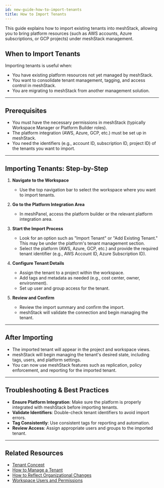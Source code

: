 ```yaml
---
id: new-guide-how-to-import-tenants
title: How to Import Tenants
---
```


This guide explains how to import existing tenants into meshStack, allowing you to bring platform resources (such as AWS accounts, Azure subscriptions, or GCP projects) under meshStack management.

## When to Import Tenants

Importing tenants is useful when:

- You have existing platform resources not yet managed by meshStack.
- You want to consolidate tenant management, tagging, and access control in meshStack.
- You are migrating to meshStack from another management solution.

---

## Prerequisites

- You must have the necessary permissions in meshStack (typically Workspace Manager or Platform Builder roles).
- The platform integration (AWS, Azure, GCP, etc.) must be set up in meshStack.
- You need the identifiers (e.g., account ID, subscription ID, project ID) of the tenants you want to import.

---

## Importing Tenants: Step-by-Step

1. **Navigate to the Workspace**
   - Use the top navigation bar to select the workspace where you want to import tenants.

2. **Go to the Platform Integration Area**
   - In meshPanel, access the platform builder or the relevant platform integration area.

3. **Start the Import Process**
   - Look for an option such as "Import Tenant" or "Add Existing Tenant." This may be under the platform's tenant management section.
   - Select the platform (AWS, Azure, GCP, etc.) and provide the required tenant identifier (e.g., AWS Account ID, Azure Subscription ID).

4. **Configure Tenant Details**
   - Assign the tenant to a project within the workspace.
   - Add tags and metadata as needed (e.g., cost center, owner, environment).
   - Set up user and group access for the tenant.

5. **Review and Confirm**
   - Review the import summary and confirm the import.
   - meshStack will validate the connection and begin managing the tenant.

---

## After Importing

- The imported tenant will appear in the project and workspace views.
- meshStack will begin managing the tenant's desired state, including tags, users, and platform settings.
- You can now use meshStack features such as replication, policy enforcement, and reporting for the imported tenant.

---

## Troubleshooting & Best Practices

- **Ensure Platform Integration**: Make sure the platform is properly integrated with meshStack before importing tenants.
- **Validate Identifiers**: Double-check tenant identifiers to avoid import errors.
- **Tag Consistently**: Use consistent tags for reporting and automation.
- **Review Access**: Assign appropriate users and groups to the imported tenant.

---

## Related Resources

- [Tenant Concept](./new-concept-tenant.md)
- [How to Manage a Tenant](./new-guide-how-to-manage-a-tenant.md)
- [How to Reflect Organizational Changes](./new-guide-how-to-reflect-organizational-changes.md)
- [Workspace Users and Permissions](./new-concept-users-and-groups.md#workspace-users-and-permissions)
